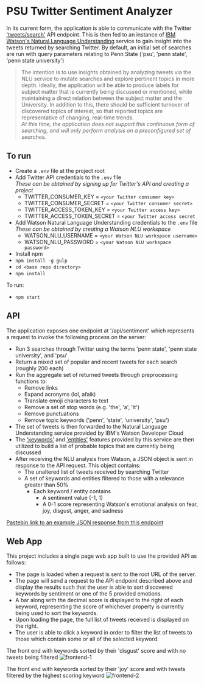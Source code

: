 # PSU Twitter Sentiment Analyzer

In its current form, the application is able to communicate with the Twitter
['tweets/search'](https://developer.twitter.com/en/docs/tweets/search/api-reference/get-search-tweets)
API endpoint. This is then fed to an instance of [IBM Watson's Natural Language
Understanding](https://www.ibm.com/watson/developercloud/natural-language-understanding/api/v1/)
service to gain insight into the tweets returned by searching Twitter. By default, an initial set
of searches are run with query parameters relating to Penn State
('psu', 'penn state', 'penn state university')
>The intention is to use insights obtained by analyzing tweets via the NLU service to mutate
searches and explore pertinent topics in more depth. Ideally, the application will be able to
produce labels for subject matter that is currently being discussed or mentioned, while
maintaining a direct relation between the subject matter and the University. In addition to this,
there should be sufficient turnover of discovered topics of interest, so that reported topics are
representative of changing, real-time trends.  
>*At this time, the application does not support this continuous form of searching, and will only
perform analysis on a preconfigured set of searches.*

## To run
* Create a `.env` file at the project root
* Add Twitter API credentials to the `.env` file  
  *These can be obtained by signing up for Twitter's API and creating a project*
  * TWITTER_CONSUMER_KEY = `<your Twitter consumer key>`
  * TWITTER_CONSUMER_SECRET = `<your Twitter consumer secret>`
  * TWITTER_ACCESS_TOKEN_KEY = `<your Twitter access key>`
  * TWITTER_ACCESS_TOKEN_SECRET = `<your Twitter access secret`
* Add Watson Natural Language Understanding credentials to the `.env` file  
  *These can be obtained by creating a Watson NLU workspace*
  * WATSON_NLU_USERNAME = `<your Watson NLU workspace username>`
  * WATSON_NLU_PASSWORD = `<your Watson NLU workspace password>`
* Install npm
* `npm install -g gulp`
* `cd <base repo directory>`
* `npm install`

To run:
- `npm start`

## API

The application exposes one endpoint at '/api/sentiment' which represents a request to invoke the
following process on the server:

- Run 3 searches through Twitter using the terms 'penn state', 'penn state university', and 'psu'
- Return a mixed set of popular and recent tweets for each search (roughly 200 each)
- Run the aggregate set of returned tweets through preprocessing functions to:
	- Remove links
	- Expand acronyms (lol, afaik)
	- Translate emoji characters to text
	- Remove a set of stop words (e.g. 'the', 'a', 'it')
	- Remove punctuations
	- Remove topic keywords ('penn', 'state', 'university', 'psu')
- The set of tweets is then forwarded to the Natural Language Understanding service provided by
IBM's Watson Developer Cloud
- The ['keywords'](https://www.ibm.com/watson/developercloud/natural-language-understanding/api/v1/#entities)
and ['entities'](https://www.ibm.com/watson/developercloud/natural-language-understanding/api/v1/#keywords)
features provided by this service are then utilized to build a list
of probable topics that are currently being discussed
- After receiving the NLU analysis from Watson, a JSON object is sent in response to the API request.
This object contains:
	- The unaltered list of tweets received by searching Twitter
	- A set of keywords and entities filtered to those with a relevance greater than 50%
		- Each keyword / entity contains
			- A sentiment value (-1, 1)
			- A 0-1 score representing Watson's emotional analysis on fear, joy, disgust, anger, and sadness

[Pastebin link to an example JSON response from this endpoint](https://pastebin.com/n0RyQNEG)

## Web App

This project includes a single page web app built to use the provided API as follows:

- The page is loaded when a request is sent to the root URL of the server.
- The page will send a request to the API endpoint described above and display
the results such that the user is able to sort discovered keywords by sentiment or one of the 5
provided emotions.
- A bar along with the decimal score is displayed to the right of each keyword, representing the score
of whichever property is currently being used to sort the keywords.
- Upon loading the page, the full list of tweets received is displayed on the right.
- The user is able to click a keyword in order to filter the list of tweets to those which contain some or all of the
selected keyword.


The front end with keywords sorted by their 'disgust' score and with no tweets being filtered
![frontend-1](https://i.imgur.com/yfeUx5w.png "Front end example 1")

The front end with keywords sorted by their 'joy' score and with tweets filtered by the highest scoring keyword
![frontend-2](https://i.imgur.com/z1XzweZ.png "Front end example 2")

